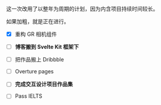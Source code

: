 这一次改用了以整年为周期的计划，因为内含项目持续时间较长。

如果加粗，就是正在进行。

- [x] 重构 GR 相机组件
- [ ] **博客搬到 Svelte Kit 框架下**
- [ ] 把作品搬上 Dribbble
- [ ] Overture pages
- [ ] **完成交互设计项目作品集**
- [ ] Pass IELTS

